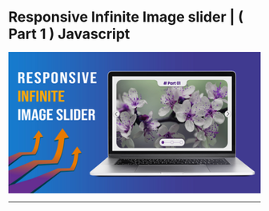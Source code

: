 # Responsive Infinite Image slider | ( Part 1 ) Javascript

![thumbnail](thumbnail.jpg)

----------------
